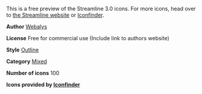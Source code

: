 This is a free preview of the Streamline 3.0 icons. For more icons, head over to [the Streamline website](https://www.streamlineicons.com/) or [Iconfinder](https://www.iconfinder.com/families/streamline-3-0-1?utm_campaign=Framer&utm_medium=partner&utm_source=Framer&utm_content=Framer%20X%20store%20icon%20set).

**Author**
[Webalys](https://www.iconfinder.com/user/webalys?utm_campaign=Framer&utm_medium=partner&utm_source=Framer&utm_content=Framer%20X%20store%20icon%20set)

**License**
Free for commercial use (Include link to authors website)

**Style**
[Outline](https://www.iconfinder.com/outline-style-icons?utm_campaign=Framer&utm_medium=partner&utm_source=Framer&utm_content=Framer%20X%20store%20icon%20set)

**Category**
[Mixed](https://www.iconfinder.com/mixed-icons?utm_campaign=Framer&utm_medium=partner&utm_source=Framer&utm_content=Framer%20X%20store%20icon%20set)

**Number of icons**
100

**Icons provided by [Iconfinder](http://www.iconfinder.com/framer?utm_campaign=Framer&utm_medium=partner&utm_source=Framer&utm_content=Framer%20X%20store%20icon%20set)**
